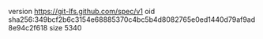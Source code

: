 version https://git-lfs.github.com/spec/v1
oid sha256:349bcf2b6c3154e68885370c4bc5b4d8082765e0ed1440d79af9ad8e94c2f618
size 5340
